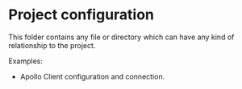 # Project configuration

This folder contains any file or directory which can have any kind of relationship to the project.

Examples:
* Apollo Client configuration and connection.